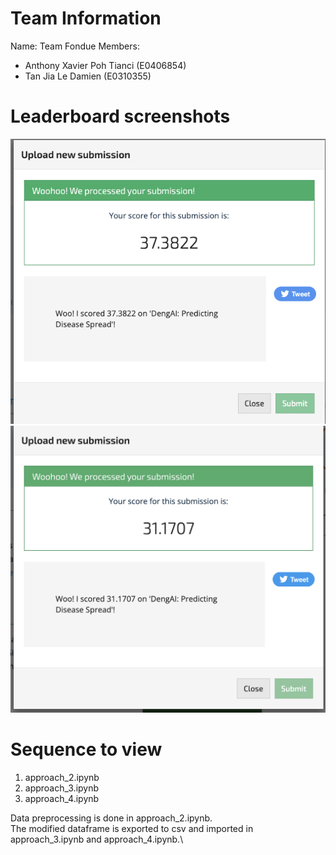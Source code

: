 # Team Information
Name: Team Fondue
Members:
- Anthony Xavier Poh Tianci (E0406854)
- Tan Jia Le Damien (E0310355)

# Leaderboard screenshots
![Approach 2 Submission](./scores/approach_2.png?raw=true "Approach 2")
![Approach 3 Submission](./scores/approach_3.png?raw=true "Approach 2")

# Sequence to view
1. approach_2.ipynb
2. approach_3.ipynb
3. approach_4.ipynb

Data preprocessing is done in approach_2.ipynb.\
The modified dataframe is exported to csv and imported in approach_3.ipynb and approach_4.ipynb.\
